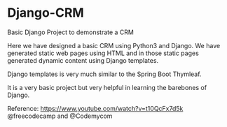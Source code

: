 # Django-CRM
Basic Django Project to demonstrate a CRM

Here we have designed a basic CRM using Python3 and Django. We have generated static web pages using HTML and in those static pages
generated dynamic content using Django templates. 

Django templates is very much similar to the Spring Boot Thymleaf. 

It is a very basic project but very helpful in learning the barebones of Django.



Reference:
https://www.youtube.com/watch?v=t10QcFx7d5k 
@freecodecamp and @Codemycom
